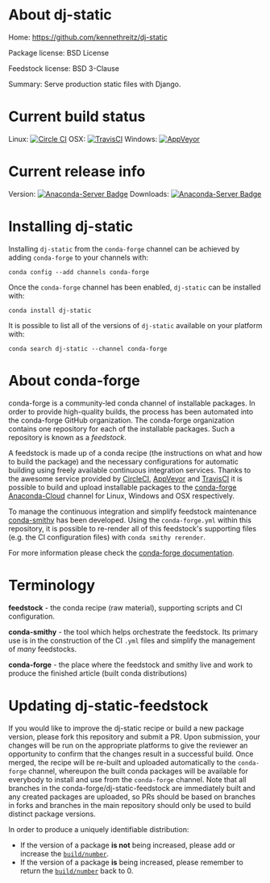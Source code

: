 About dj-static
===============

Home: https://github.com/kennethreitz/dj-static

Package license: BSD License

Feedstock license: BSD 3-Clause

Summary: Serve production static files with Django.



Current build status
====================

Linux: [![Circle CI](https://circleci.com/gh/conda-forge/dj-static-feedstock.svg?style=shield)](https://circleci.com/gh/conda-forge/dj-static-feedstock)
OSX: [![TravisCI](https://travis-ci.org/conda-forge/dj-static-feedstock.svg?branch=master)](https://travis-ci.org/conda-forge/dj-static-feedstock)
Windows: [![AppVeyor](https://ci.appveyor.com/api/projects/status/github/conda-forge/dj-static-feedstock?svg=True)](https://ci.appveyor.com/project/conda-forge/dj-static-feedstock/branch/master)

Current release info
====================
Version: [![Anaconda-Server Badge](https://anaconda.org/conda-forge/dj-static/badges/version.svg)](https://anaconda.org/conda-forge/dj-static)
Downloads: [![Anaconda-Server Badge](https://anaconda.org/conda-forge/dj-static/badges/downloads.svg)](https://anaconda.org/conda-forge/dj-static)

Installing dj-static
====================

Installing `dj-static` from the `conda-forge` channel can be achieved by adding `conda-forge` to your channels with:

```
conda config --add channels conda-forge
```

Once the `conda-forge` channel has been enabled, `dj-static` can be installed with:

```
conda install dj-static
```

It is possible to list all of the versions of `dj-static` available on your platform with:

```
conda search dj-static --channel conda-forge
```


About conda-forge
=================

conda-forge is a community-led conda channel of installable packages.
In order to provide high-quality builds, the process has been automated into the
conda-forge GitHub organization. The conda-forge organization contains one repository
for each of the installable packages. Such a repository is known as a *feedstock*.

A feedstock is made up of a conda recipe (the instructions on what and how to build
the package) and the necessary configurations for automatic building using freely
available continuous integration services. Thanks to the awesome service provided by
[CircleCI](https://circleci.com/), [AppVeyor](http://www.appveyor.com/)
and [TravisCI](https://travis-ci.org/) it is possible to build and upload installable
packages to the [conda-forge](https://anaconda.org/conda-forge)
[Anaconda-Cloud](http://docs.anaconda.org/) channel for Linux, Windows and OSX respectively.

To manage the continuous integration and simplify feedstock maintenance
[conda-smithy](http://github.com/conda-forge/conda-smithy) has been developed.
Using the ``conda-forge.yml`` within this repository, it is possible to re-render all of
this feedstock's supporting files (e.g. the CI configuration files) with ``conda smithy rerender``.

For more information please check the [conda-forge documentation](https://conda-forge.org/docs/).

Terminology
===========

**feedstock** - the conda recipe (raw material), supporting scripts and CI configuration.

**conda-smithy** - the tool which helps orchestrate the feedstock.
                   Its primary use is in the construction of the CI ``.yml`` files
                   and simplify the management of *many* feedstocks.

**conda-forge** - the place where the feedstock and smithy live and work to
                  produce the finished article (built conda distributions)


Updating dj-static-feedstock
============================

If you would like to improve the dj-static recipe or build a new
package version, please fork this repository and submit a PR. Upon submission,
your changes will be run on the appropriate platforms to give the reviewer an
opportunity to confirm that the changes result in a successful build. Once
merged, the recipe will be re-built and uploaded automatically to the
`conda-forge` channel, whereupon the built conda packages will be available for
everybody to install and use from the `conda-forge` channel.
Note that all branches in the conda-forge/dj-static-feedstock are
immediately built and any created packages are uploaded, so PRs should be based
on branches in forks and branches in the main repository should only be used to
build distinct package versions.

In order to produce a uniquely identifiable distribution:
 * If the version of a package **is not** being increased, please add or increase
   the [``build/number``](http://conda.pydata.org/docs/building/meta-yaml.html#build-number-and-string).
 * If the version of a package **is** being increased, please remember to return
   the [``build/number``](http://conda.pydata.org/docs/building/meta-yaml.html#build-number-and-string)
   back to 0.